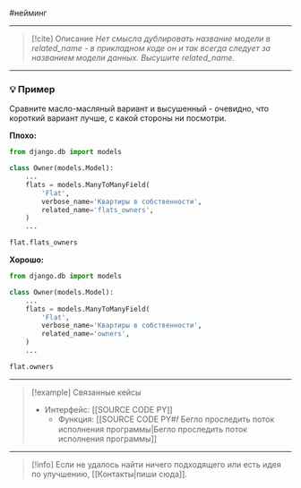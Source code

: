 #нейминг 
***

> [!cite] Описание
>_Нет смысла дублировать название модели в related_name - в прикладном коде он и так всегда следует за названием модели данных. Высушите related_name._

***
### 💡 Пример
Сравните масло-масляный вариант и высушенный - очевидно, что короткий вариант лучше, с какой стороны ни посмотри.

**Плохо:**
```python
from django.db import models

class Owner(models.Model):
	...
	flats = models.ManyToManyField(
		'Flat',
		verbose_name='Квартиры в собственности',
		related_name='flats_owners',
	)
	...
```

```python
flat.flats_owners
```

**Хорошо:**
```python
from django.db import models

class Owner(models.Model):
	...
	flats = models.ManyToManyField(
		'Flat',
		verbose_name='Квартиры в собственности',
		related_name='owners',
	)
	...
```

```python
flat.owners
```

***

> [!example] Связанные кейсы
>- Интерфейс: [[SOURCE CODE PY]]
>	- Функция: [[SOURCE CODE PY#𝑓 Бегло проследить поток исполнения программы|Бегло проследить поток исполнения программы]]

***

> [!info]
> Если не удалось найти ничего подходящего или есть идея по улучшению, [[Контакты|пиши сюда]].
